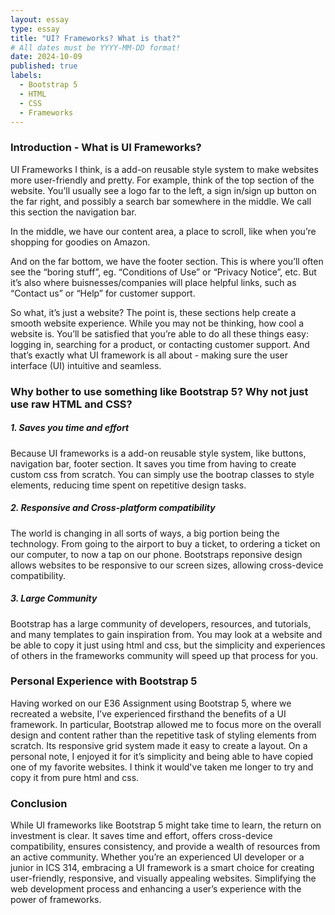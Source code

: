 ```yaml
---
layout: essay
type: essay
title: "UI? Frameworks? What is that?"
# All dates must be YYYY-MM-DD format!
date: 2024-10-09
published: true
labels:
  - Bootstrap 5
  - HTML
  - CSS
  - Frameworks
---
```



### Introduction - What is UI Frameworks?

UI Frameworks I think, is a add-on reusable style system to make websites more user-friendly and pretty. For example, think of the top section of the website. You’ll usually see  a logo far to the left, a sign in/sign up button on the far right, and possibly a search bar somewhere in the middle. We call this section the navigation bar. 

In the middle, we have our content area, a place to scroll, like when you’re shopping for goodies on Amazon. 

And on the far bottom, we have the footer section. This is where you’ll often see  the “boring stuff”, eg. “Conditions of Use” or “Privacy Notice”, etc. But it’s also where buisnesses/companies will place helpful links, such as “Contact us” or “Help” for customer support.

So what, it’s just a website?
The point is, these sections help create a smooth website experience. While you may not be thinking, how cool a website is. You’ll be satisfied that you’re able to do all these things easy: logging in, searching for a product, or contacting customer support. And that’s exactly what UI framework is all about - making sure the user interface (UI) intuitive and seamless.

### Why bother to use something like Bootstrap 5? Why not just use raw HTML and CSS?

##### 1. Saves you time and effort

Because UI frameworks is a add-on reusable style system, like buttons, navigation bar, footer section. It saves you time from having to create custom css from scratch. You can simply use the bootrap classes to style elements, reducing time spent on repetitive design tasks.

##### 2. Responsive and Cross-platform compatibility

The world is changing in all sorts of ways, a big portion being the technology. From going to the airport to buy a ticket, to ordering a ticket on our computer, to now a tap on our phone. Bootstraps reponsive design allows websites to be responsive to our screen sizes, allowing cross-device compatibility.

##### 3. Large Community

Bootstrap has a large community of developers, resources, and tutorials, and many templates to gain inspiration from. You may look at a website and be able to copy it just using html and css, but the simplicity and experiences of others in the frameworks community will speed up that process for you.

### Personal Experience with Bootstrap 5
Having worked on our E36 Assignment using Bootstrap 5, where we recreated a website, I’ve experienced firsthand the benefits of a UI framework. In particular, Bootstrap allowed me to focus more on the overall design and content rather than the repetitive task of styling elements from scratch. Its responsive grid system made it easy to create a layout. On a personal note, I enjoyed it for it’s simplicity and being able to have copied one of my favorite websites. I think it would've taken me longer to try and copy it from pure html and css.

### Conclusion

While UI frameworks like Bootstrap 5 might take time to learn, the return on investment is clear. It saves time and effort, offers cross-device compatibility, ensures consistency, and provide a wealth of resources from an active community. Whether you’re an experienced UI developer or a junior in ICS 314, embracing a UI framework is a smart choice for creating user-friendly, responsive, and visually appealing websites. Simplifying the web development process and enhancing a user’s experience with the power of frameworks.
